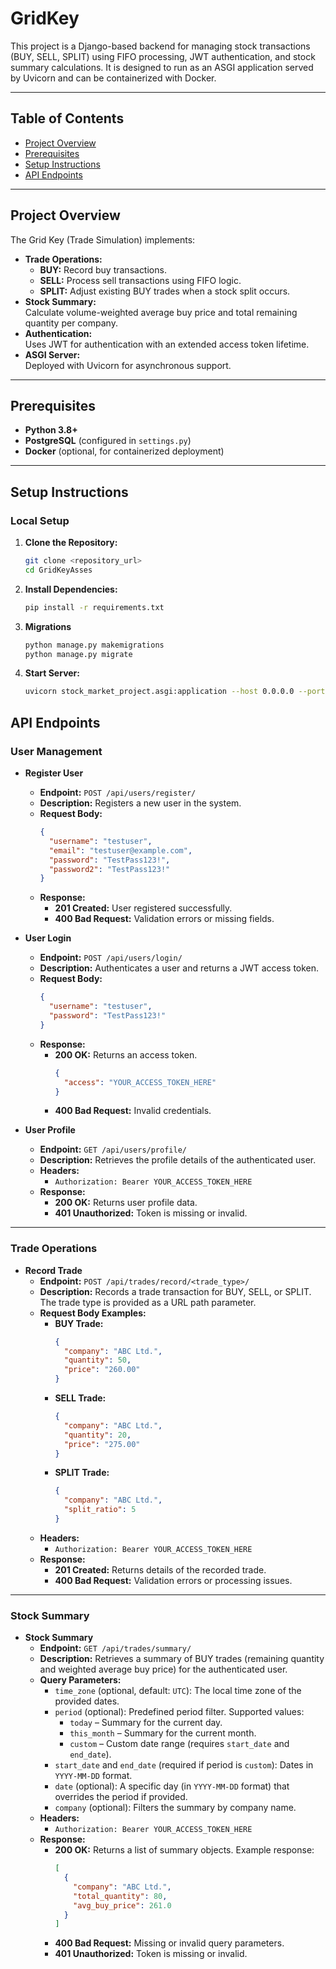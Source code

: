 # GridKey

This project is a Django-based backend for managing stock transactions (BUY, SELL, SPLIT) using FIFO processing, JWT authentication, and stock summary calculations. It is designed to run as an ASGI application served by Uvicorn and can be containerized with Docker.

---

## Table of Contents

- [Project Overview](#project-overview)
- [Prerequisites](#prerequisites)
- [Setup Instructions](#setup-instructions)
- [API Endpoints](#api-endpoints)
---

## Project Overview

The Grid Key (Trade Simulation) implements:
- **Trade Operations:**  
  - **BUY:** Record buy transactions.
  - **SELL:** Process sell transactions using FIFO logic.
  - **SPLIT:** Adjust existing BUY trades when a stock split occurs.
- **Stock Summary:**  
  Calculate volume-weighted average buy price and total remaining quantity per company.
- **Authentication:**  
  Uses JWT for authentication with an extended access token lifetime.
- **ASGI Server:**  
  Deployed with Uvicorn for asynchronous support.

---

## Prerequisites

- **Python 3.8+**
- **PostgreSQL** (configured in `settings.py`)
- **Docker** (optional, for containerized deployment)

---

## Setup Instructions

### Local Setup

1. **Clone the Repository:**
   ```bash
   git clone <repository_url>
   cd GridKeyAsses

2. **Install Dependencies:**
   ```bash
   pip install -r requirements.txt

3. **Migrations**
   ```bash
   python manage.py makemigrations
   python manage.py migrate

4. **Start Server:**
   ```bash
   uvicorn stock_market_project.asgi:application --host 0.0.0.0 --port 8000
   

## API Endpoints

### User Management

- **Register User**
  - **Endpoint:** `POST /api/users/register/`
  - **Description:** Registers a new user in the system.
  - **Request Body:**
    ```json
    {
      "username": "testuser",
      "email": "testuser@example.com",
      "password": "TestPass123!",
      "password2": "TestPass123!"
    }
    ```
  - **Response:**
    - **201 Created:** User registered successfully.
    - **400 Bad Request:** Validation errors or missing fields.

- **User Login**
  - **Endpoint:** `POST /api/users/login/`
  - **Description:** Authenticates a user and returns a JWT access token.
  - **Request Body:**
    ```json
    {
      "username": "testuser",
      "password": "TestPass123!"
    }
    ```
  - **Response:**
    - **200 OK:** Returns an access token.
      ```json
      {
        "access": "YOUR_ACCESS_TOKEN_HERE"
      }
      ```
    - **400 Bad Request:** Invalid credentials.

- **User Profile**
  - **Endpoint:** `GET /api/users/profile/`
  - **Description:** Retrieves the profile details of the authenticated user.
  - **Headers:**
    - `Authorization: Bearer YOUR_ACCESS_TOKEN_HERE`
  - **Response:**
    - **200 OK:** Returns user profile data.
    - **401 Unauthorized:** Token is missing or invalid.

---

### Trade Operations

- **Record Trade**
  - **Endpoint:** `POST /api/trades/record/<trade_type>/`
  - **Description:** Records a trade transaction for BUY, SELL, or SPLIT. The trade type is provided as a URL path parameter.
  - **Request Body Examples:**
    - **BUY Trade:**
      ```json
      {
        "company": "ABC Ltd.",
        "quantity": 50,
        "price": "260.00"
      }
      ```
    - **SELL Trade:**
      ```json
      {
        "company": "ABC Ltd.",
        "quantity": 20,
        "price": "275.00"
      }
      ```
    - **SPLIT Trade:**
      ```json
      {
        "company": "ABC Ltd.",
        "split_ratio": 5
      }
      ```
  - **Headers:**
    - `Authorization: Bearer YOUR_ACCESS_TOKEN_HERE`
  - **Response:**
    - **201 Created:** Returns details of the recorded trade.
    - **400 Bad Request:** Validation errors or processing issues.

---

### Stock Summary

- **Stock Summary**
  - **Endpoint:** `GET /api/trades/summary/`
  - **Description:** Retrieves a summary of BUY trades (remaining quantity and weighted average buy price) for the authenticated user.
  - **Query Parameters:**
    - `time_zone` (optional, default: `UTC`): The local time zone of the provided dates.
    - `period` (optional): Predefined period filter. Supported values:
      - `today` – Summary for the current day.
      - `this_month` – Summary for the current month.
      - `custom` – Custom date range (requires `start_date` and `end_date`).
    - `start_date` and `end_date` (required if period is `custom`): Dates in `YYYY-MM-DD` format.
    - `date` (optional): A specific day (in `YYYY-MM-DD` format) that overrides the period if provided.
    - `company` (optional): Filters the summary by company name.
  - **Headers:**
    - `Authorization: Bearer YOUR_ACCESS_TOKEN_HERE`
  - **Response:**
    - **200 OK:** Returns a list of summary objects. Example response:
      ```json
      [
        {
          "company": "ABC Ltd.",
          "total_quantity": 80,
          "avg_buy_price": 261.0
        }
      ]
      ```
    - **400 Bad Request:** Missing or invalid query parameters.
    - **401 Unauthorized:** Token is missing or invalid.
